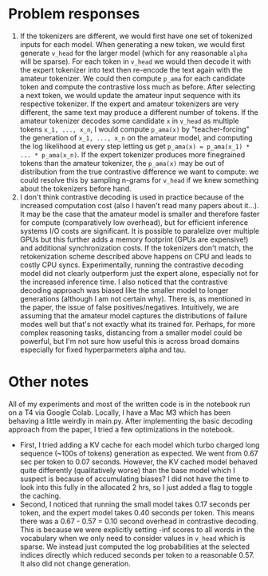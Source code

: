 # Problem responses

1. If the tokenizers are different, we would first have one set of tokenized inputs for each model. When generating a new token, we would first generate `v_head` for the larger model (which for any reasonable `alpha` will be sparse). For each token in `v_head` we would then decode it with the expert tokenizer into text then re-encode the text again with the amateur tokenizer. We could then compute `p_ama` for each candidate token and compute the contrastive loss much as before. After selecting a next token, we would update the amateur input sequence with its respective tokenizer. If the expert and amateur tokenizers are very different, the same text may produce a different number of tokens. If the amateur tokenizer decodes some candidate `x` in `v_head` as multiple tokens `x_1, ..., x_n`, I would compute `p_ama(x)` by "teacher-forcing" the generation of `x_1, ..., x_n` on the amateur model, and computing the log likelihood at every step letting us get `p_ama(x) = p_ama(x_1) * ... * p_ama(x_n)`. If the expert tokenizer produces more finegrained tokens than the amateur tokenizer, the `p_ama(x)` may be out of distribution from the true contrastive difference we want to compute: we could resolve this by sampling n-grams for `v_head` if we knew something about the tokenizers before hand. 
2. I don't think contrastive decoding is used in practice because of the increased computation cost (also I haven't read many papers about it...). It may be the case that the amateur model is smaller and therefore faster for compute (comparatively low overhead), but for efficient inference systems I/O costs are significant. It is possible to paralelize over multiple GPUs but this further adds a memory footprint (GPUs are expensive!) and additional synchronization costs. If the tokenizers don't match, the retokenization scheme described above happens on CPU and leads to costly CPU syncs. Experimentally, running the contrastive decoding model did not clearly outperform just the expert alone, especially not for the increased inference time. I also noticed that the contrastive decoding approach was biased like the smaller model to longer generations (although I am not certain why). There is, as mentioned in the paper, the issue of false positives/negatives. Intuitively, we are assuming that the amateur model captures the distributions of failure modes well but that's not exactly what its trained for. Perhaps, for more complex reasoning tasks, distancing from a smaller model could be powerful, but I'm not sure how useful this is across broad domains especially for fixed hyperparmeters alpha and tau.

# Other notes
All of my experiments and most of the written code is in the notebook run on a T4 via Google Colab. Locally, I have a Mac M3 which has been behaving a little weirdly in main.py. After implementing the basic decoding approach from the paper, I tried a few optimizations in the notebook.

* First, I tried adding a KV cache for each model which turbo charged long sequence (~100s of tokens) generation as expected. We went from 0.67 sec per token to 0.07 seconds. However, the KV cached model behaved quite differently (qualitatively worse) than the base model which I suspect is because of accumulating biases? I did not have the time to look into this fully in the allocated 2 hrs, so I just added a flag to toggle the caching.
* Second, I noticed that running the small model takes 0.17 seconds per token, and the expert model takes 0.40 seconds per token. This means there was a 0.67 - 0.57 = 0.10 second overhead in contrastive decoding. This is because we were explicitly setting -inf scores to all words in the vocabulary when we only need to consider values in `v_head` which is sparse. We instead just computed the log probabilities at the selected indices directly which reduced seconds per token to a reasonable 0.57. It also did not change generation. 